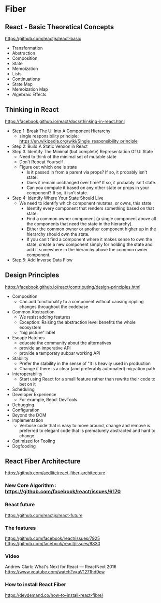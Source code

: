 # Fiber 

## React - Basic Theoretical Concepts

https://github.com/reactjs/react-basic  

* Transformation  
* Abstraction  
* Composition  
* State  
* Memoization  
* Lists  
* Continuations  
* State Map  
* Memoization Map  
* Algebraic Effects  

## Thinking in React

https://facebook.github.io/react/docs/thinking-in-react.html  

  * Step 1: Break The UI Into A Component Hierarchy  
    * single responsibility principle: https://en.wikipedia.org/wiki/Single_responsibility_principle
  * Step 2: Build A Static Version in React  
  * Step 3: Identify The Minimal (but complete) Representation Of UI State  
    * Need to think of the minimal set of mutable state  
    * Don't Repeat Yourself  
    * Figure out which one is state  
      * Is it passed in from a parent via props? If so, it probably isn't state.  
      * Does it remain unchanged over time? If so, it probably isn't state.  
      * Can you compute it based on any other state or props in your component? If so, it isn't state.  
  * Step 4: Identify Where Your State Should Live  
    * We need to identify which component mutates, or owns, this state   
      * Identify every component that renders something based on that state.  
      * Find a common owner component (a single component above all the components that need the state in the hierarchy).  
      * Either the common owner or another component higher up in the hierarchy should own the state.  
      * If you can't find a component where it makes sense to own the state, create a new component simply for holding the state and add it somewhere in the hierarchy above the common owner component.  
  * Step 5: Add Inverse Data Flow  
  
## Design Principles

https://facebook.github.io/react/contributing/design-principles.html  

* Composition  
  * Can add functionality to a component without causing rippling changes throughout the codebase  
* Common Abstraction  
  * We resist adding features  
  * Exception: Raising the abstraction level benefits the whole ecosystem  
  * “big picture” label  
* Escape Hatches  
  * educate the community about the alternatives  
  * provide an imperative API  
  * provide a temporary subpar working API  
* Stability  
  * Prefer the stability in the sense of "It is heavily used in production
  * Change if there is a clear (and preferably automated) migration path
* Interoperability
  * Start using React for a small feature rather than rewrite their code to bet on it
* Scheduling  
* Developer Experience  
  * For example, React DevTools
* Debugging  
* Configuration  
* Beyond the DOM  
* Implementation  
  * Verbose code that is easy to move around, change and remove is preferred to elegant code that is prematurely abstracted and hard to change.
* Optimized for Tooling  
* Dogfooding  
  
## React Fiber Architecture

https://github.com/acdlite/react-fiber-architecture  

### New Core Algorithm : https://github.com/facebook/react/issues/6170  

### React future
https://github.com/reactjs/react-future  

### The features  

https://github.com/facebook/react/issues/7925  
https://github.com/facebook/react/issues/8830  

### Video  

Andrew Clark: What's Next for React — ReactNext 2016  
https://www.youtube.com/watch?v=aV1271hd9ew  

### How to install React Fiber  

https://devdemand.co/how-to-install-react-fibre/  

